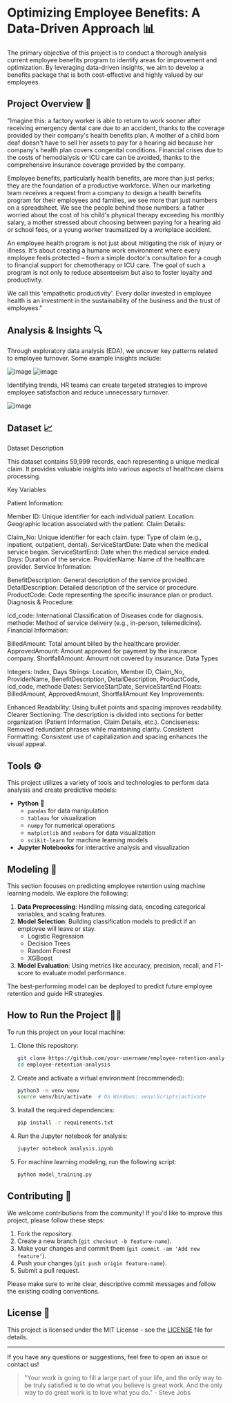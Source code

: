 # Optimizing Employee Benefits: A Data-Driven Approach 📊
The primary objective of this project is to conduct a thorough analysis current employee benefits program to identify areas for improvement and optimization. By leveraging data-driven insights, we aim to develop a benefits package that is both cost-effective and highly valued by our employees.

## Project Overview 🚀
"Imagine this: a factory worker is able to return to work sooner after receiving emergency dental care due to an accident, thanks to the coverage provided by their company's health benefits plan. A mother of a child born deaf doesn't have to sell her assets to pay for a hearing aid because her company's health plan covers congenital conditions. Financial crises due to the costs of hemodialysis or ICU care can be avoided, thanks to the comprehensive insurance coverage provided by the company.

Employee benefits, particularly health benefits, are more than just perks; they are the foundation of a productive workforce. When our marketing team receives a request from a company to design a health benefits program for their employees and families, we see more than just numbers on a spreadsheet. We see the people behind those numbers: a father worried about the cost of his child's physical therapy exceeding his monthly salary, a mother stressed about choosing between paying for a hearing aid or school fees, or a young worker traumatized by a workplace accident.

An employee health program is not just about mitigating the risk of injury or illness. It's about creating a humane work environment where every employee feels protected – from a simple doctor's consultation for a cough to financial support for chemotherapy or ICU care. The goal of such a program is not only to reduce absenteeism but also to foster loyalty and productivity.

We call this 'empathetic productivity'. Every dollar invested in employee health is an investment in the sustainability of the business and the trust of employees."

## Analysis & Insights 🔍

Through exploratory data analysis (EDA), we uncover key patterns related to employee turnover. Some example insights include:

![image](https://github.com/user-attachments/assets/838ab09e-ce24-42ca-a937-a2efae20f758)
![image](https://github.com/user-attachments/assets/ff10048d-1e47-4b64-8bec-d83db4b32e7c)

Identifying trends, HR teams can create targeted strategies to improve employee satisfaction and reduce unnecessary turnover.

![image](https://github.com/user-attachments/assets/6add390d-d78c-4323-a4bc-e883c0d41a99)



## Dataset 📈

Dataset Description

This dataset contains 59,999 records, each representing a unique medical claim. It provides valuable insights into various aspects of healthcare claims processing.

Key Variables

Patient Information:

Member ID: Unique identifier for each individual patient.
Location: Geographic location associated with the patient.
Claim Details:

Claim_No: Unique identifier for each claim.
type: Type of claim (e.g., inpatient, outpatient, dental).
ServiceStartDate: Date when the medical service began.
ServiceStartEnd: Date when the medical service ended.
Days: Duration of the service.
ProviderName: Name of the healthcare provider.
Service Information:

BenefitDescription: General description of the service provided.
DetailDescription: Detailed description of the service or procedure.
ProductCode: Code representing the specific insurance plan or product.
Diagnosis & Procedure:

icd_code: International Classification of Diseases code for diagnosis.
methode: Method of service delivery (e.g., in-person, telemedicine).
Financial Information:

BilledAmount: Total amount billed by the healthcare provider.
ApprovedAmount: Amount approved for payment by the insurance company.
ShortfallAmount: Amount not covered by insurance.
Data Types

Integers: Index, Days
Strings: Location, Member ID, Claim_No, ProviderName, BenefitDescription, DetailDescription, ProductCode, icd_code, methode
Dates: ServiceStartDate, ServiceStartEnd
Floats: BilledAmount, ApprovedAmount, ShortfallAmount
Key Improvements:

Enhanced Readability: Using bullet points and spacing improves readability.
Clearer Sectioning: The description is divided into sections for better organization (Patient Information, Claim Details, etc.).
Conciseness: Removed redundant phrases while maintaining clarity.
Consistent Formatting: Consistent use of capitalization and spacing enhances the visual appeal.

## Tools ⚙️

This project utilizes a variety of tools and technologies to perform data analysis and create predictive models:

- **Python** 🐍
  - `pandas` for data manipulation
  - `tableau` for visualization
  - `numpy` for numerical operations
  - `matplotlib` and `seaborn` for data visualization
  - `scikit-learn` for machine learning models
- **Jupyter Notebooks** for interactive analysis and visualization

## Modeling 🤖

This section focuses on predicting employee retention using machine learning models. We explore the following:

1. **Data Preprocessing**: Handling missing data, encoding categorical variables, and scaling features.
2. **Model Selection**: Building classification models to predict if an employee will leave or stay.
   - Logistic Regression
   - Decision Trees
   - Random Forest
   - XGBoost
3. **Model Evaluation**: Using metrics like accuracy, precision, recall, and F1-score to evaluate model performance.

The best-performing model can be deployed to predict future employee retention and guide HR strategies.

## How to Run the Project 🏃‍♀️

To run this project on your local machine:

1. Clone this repository:
    ```bash
    git clone https://github.com/your-username/employee-retention-analysis.git
    cd employee-retention-analysis
    ```

2. Create and activate a virtual environment (recommended):
    ```bash
    python3 -m venv venv
    source venv/bin/activate  # On Windows: venv\Scripts\activate
    ```

3. Install the required dependencies:
    ```bash
    pip install -r requirements.txt
    ```

4. Run the Jupyter notebook for analysis:
    ```bash
    jupyter notebook analysis.ipynb
    ```

5. For machine learning modeling, run the following script:
    ```bash
    python model_training.py
    ```

## Contributing 🤝

We welcome contributions from the community! If you'd like to improve this project, please follow these steps:

1. Fork the repository.
2. Create a new branch (`git checkout -b feature-name`).
3. Make your changes and commit them (`git commit -am 'Add new feature'`).
4. Push your changes (`git push origin feature-name`).
5. Submit a pull request.

Please make sure to write clear, descriptive commit messages and follow the existing coding conventions.

## License 📄

This project is licensed under the MIT License - see the [LICENSE](LICENSE) file for details.

---

If you have any questions or suggestions, feel free to open an issue or contact us!

>"Your work is going to fill a large part of your life, and the only way to be truly satisfied is to do what you believe is great work. And the only way to do great work is to love what you do." - Steve Jobs


